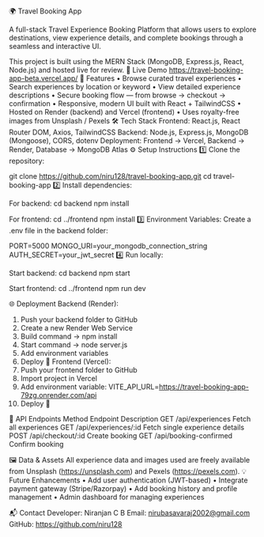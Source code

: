 
🌍 Travel Booking App


A full-stack Travel Experience Booking Platform that allows users to explore destinations, view experience details, and complete bookings through a seamless and interactive UI.

This project is built using the MERN Stack (MongoDB, Express.js, React, Node.js) and hosted live for review.
🚀 Live Demo
https://travel-booking-app-beta.vercel.app/
🧭 Features
•	Browse curated travel experiences
•	Search experiences by location or keyword
•	View detailed experience descriptions
•	Secure booking flow — from browse → checkout → confirmation
•	Responsive, modern UI built with React + TailwindCSS
•	Hosted on Render (backend) and Vercel (frontend)
•	Uses royalty-free images from Unsplash / Pexels
🛠️ Tech Stack
Frontend: React.js, React Router DOM, Axios, TailwindCSS
Backend: Node.js, Express.js, MongoDB (Mongoose), CORS, dotenv
Deployment: Frontend → Vercel, Backend → Render, Database → MongoDB Atlas
⚙️ Setup Instructions
1️⃣ Clone the repository:

git clone https://github.com/niru128/travel-booking-app.git
cd travel-booking-app
2️⃣ Install dependencies:

For backend:
cd backend
npm install

For frontend:
cd ../frontend
npm install
3️⃣ Environment Variables:
Create a .env file in the backend folder:

PORT=5000
MONGO_URI=your_mongodb_connection_string
AUTH_SECRET=your_jwt_secret
4️⃣ Run locally:

Start backend:
cd backend
npm start

Start frontend:
cd ../frontend
npm run dev


🌐 Deployment
Backend (Render):
1. Push your backend folder to GitHub
2. Create a new Render Web Service
3. Build command → npm install
4. Start command → node server.js
5. Add environment variables
6. Deploy 🚀
Frontend (Vercel):
1. Push your frontend folder to GitHub
2. Import project in Vercel
3. Add environment variable: VITE_API_URL=https://travel-booking-app-79zg.onrender.com/api
4. Deploy 🚀
   
🧩 API Endpoints
Method	Endpoint	Description
GET	/api/experiences	Fetch all experiences
GET	/api/experiences/:id	Fetch single experience details
POST	/api/checkout/:id	Create booking
GET	/api/booking-confirmed	Confirm booking


🖼️ Data & Assets
All experience data and images used are freely available from Unsplash (https://unsplash.com) and Pexels (https://pexels.com).
💡 Future Enhancements
•	Add user authentication (JWT-based)
•	Integrate payment gateway (Stripe/Razorpay)
•	Add booking history and profile management
•	Admin dashboard for managing experiences

📬 Contact
Developer: Niranjan C B
Email: nirubasavaraj2002@gmail.com
GitHub: https://github.com/niru128
